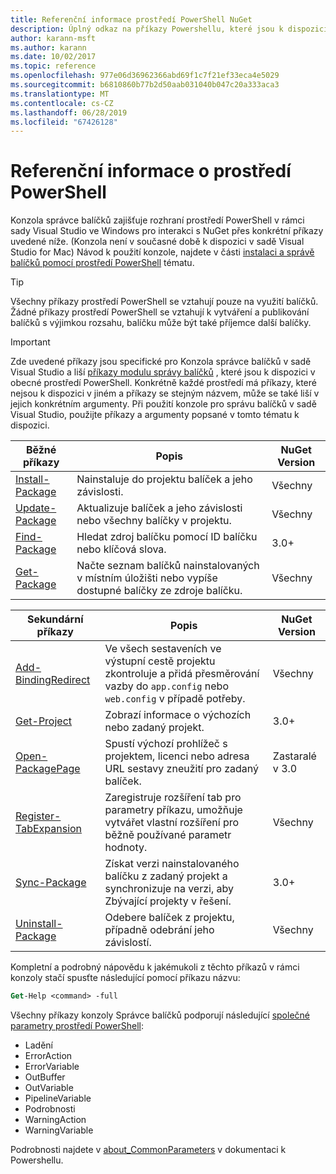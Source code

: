 ```yaml
---
title: Referenční informace prostředí PowerShell NuGet
description: Úplný odkaz na příkazy Powershellu, které jsou k dispozici v konzole Správce balíčků NuGet v sadě Visual Studio.
author: karann-msft
ms.author: karann
ms.date: 10/02/2017
ms.topic: reference
ms.openlocfilehash: 977e06d36962366abd69f1c7f21ef33eca4e5029
ms.sourcegitcommit: b6810860b77b2d50aab031040b047c20a333aca3
ms.translationtype: MT
ms.contentlocale: cs-CZ
ms.lasthandoff: 06/28/2019
ms.locfileid: "67426128"
---
```

# <a name="powershell-reference"></a>Referenční informace o prostředí PowerShell

Konzola správce balíčků zajišťuje rozhraní prostředí PowerShell v rámci sady Visual Studio ve Windows pro interakci s NuGet přes konkrétní příkazy uvedené níže. (Konzola není v současné době k dispozici v sadě Visual Studio for Mac) Návod k použití konzole, najdete v části [instalaci a správě balíčků pomocí prostředí PowerShell](../tools/package-manager-console.md) tématu.

> [!Tip]
> Všechny příkazy prostředí PowerShell se vztahují pouze na využití balíčků. Žádné příkazy prostředí PowerShell se vztahují k vytváření a publikování balíčků s výjimkou rozsahu, balíčku může být také příjemce další balíčky.

> [!Important]
> Zde uvedené příkazy jsou specifické pro Konzola správce balíčků v sadě Visual Studio a liší [příkazy modulu správy balíčků](/powershell/module/packagemanagement/?view=powershell-6) , které jsou k dispozici v obecné prostředí PowerShell. Konkrétně každé prostředí má příkazy, které nejsou k dispozici v jiném a příkazy se stejným názvem, může se také liší v jejich konkrétním argumenty. Při použití konzole pro správu balíčků v sadě Visual Studio, použijte příkazy a argumenty popsané v tomto tématu k dispozici.

| Běžné příkazy | Popis | NuGet Version |
| --- | --- | --- |
| [Install-Package](ps-ref-install-package.md) | Nainstaluje do projektu balíček a jeho závislosti. | Všechny |
| [Update-Package](ps-ref-update-package.md) | Aktualizuje balíček a jeho závislosti nebo všechny balíčky v projektu. | Všechny |
| [Find-Package](ps-ref-find-package.md) | Hledat zdroj balíčku pomocí ID balíčku nebo klíčová slova. | 3.0+ |
| [Get-Package](ps-ref-get-package.md) | Načte seznam balíčků nainstalovaných v místním úložišti nebo vypíše dostupné balíčky ze zdroje balíčku. | Všechny |

| Sekundární příkazy | Popis | NuGet Version |
| --- | --- | --- |
| [Add-BindingRedirect](ps-ref-add-bindingredirect.md) | Ve všech sestaveních ve výstupní cestě projektu zkontroluje a přidá přesměrování vazby do `app.config` nebo `web.config` v případě potřeby. | Všechny |
| [Get-Project](ps-ref-get-project.md) | Zobrazí informace o výchozích nebo zadaný projekt. | 3.0+ |
| [Open-PackagePage](ps-ref-open-packagepage.md) | Spustí výchozí prohlížeč s projektem, licenci nebo adresa URL sestavy zneužití pro zadaný balíček. | Zastaralé v 3.0 |
| [Register-TabExpansion](ps-ref-register-tabexpansion.md) | Zaregistruje rozšíření tab pro parametry příkazu, umožňuje vytvářet vlastní rozšíření pro běžně používané parametr hodnoty. | Všechny |
| [Sync-Package](ps-ref-sync-package.md) | Získat verzi nainstalovaného balíčku z zadaný projekt a synchronizuje na verzi, aby Zbývající projekty v řešení. | 3.0+ |
| [Uninstall-Package](ps-ref-uninstall-package.md) | Odebere balíček z projektu, případně odebrání jeho závislostí. | Všechny |

Kompletní a podrobný nápovědu k jakémukoli z těchto příkazů v rámci konzoly stačí spusťte následující pomocí příkazu názvu:

```ps
Get-Help <command> -full
```

Všechny příkazy konzoly Správce balíčků podporují následující [společné parametry prostředí PowerShell](http://go.microsoft.com/fwlink/?LinkID=113216):

- Ladění
- ErrorAction
- ErrorVariable
- OutBuffer
- OutVariable
- PipelineVariable
- Podrobnosti
- WarningAction
- WarningVariable

Podrobnosti najdete v [about_CommonParameters](http://go.microsoft.com/fwlink/?LinkID=113216) v dokumentaci k Powershellu.
